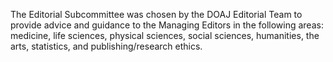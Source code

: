 The Editorial Subcommittee was chosen by the DOAJ Editorial Team to provide advice and guidance to the Managing Editors in the following areas: medicine, life sciences, physical sciences, social sciences, humanities, the arts, statistics, and publishing/research ethics.
